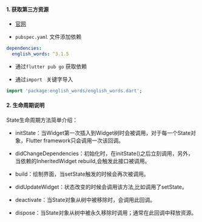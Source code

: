 #### 1. 获取第三方资源

- [官网](https://pub.flutter-io.cn/)

-  `pubspec.yaml` 文件添加依赖

```yaml
dependencies:
  english_words: ^3.1.5
```

- 通过`flutter pub go` 获取依赖

- 通过`import `  关键字导入

```dart
import 'package:english_words/english_words.dart';
```



#### 2.  生命周期说明

State生命周期方法简单介绍：

- initState：当Widget第一次插入到Widget树时会被调用，对于每一个State对象，Flutter framework只会调用一次该回调。

- didChangeDependencies：初始化时，在initState()之后立刻调用，另外，当依赖的InheritedWidget rebuild,会触发此接口被调用。

- build：绘制界面，当setState触发的时候会再次被调用。

- didUpdateWidget：状态改变的时候会调用该方法,比如调用了setState。

- deactivate：当State对象从树中被移除时，会调用此回调。

- dispose：当State对象从树中被永久移除时调用；通常在此回调中释放资源。